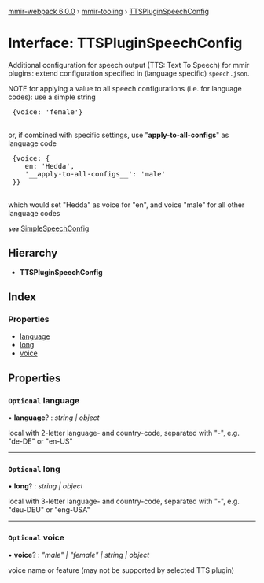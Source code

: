 [mmir-webpack 6.0.0](../README.md) › [mmir-tooling](../modules/mmir_tooling.md) › [TTSPluginSpeechConfig](mmir_tooling.ttspluginspeechconfig.md)

# Interface: TTSPluginSpeechConfig

Additional configuration for speech output (TTS: Text To Speech) for mmir plugins:
extend configuration specified in (language specific) `speech.json`.

NOTE for applying a value to all speech configurations (i.e. for language codes):
use a simple string
 <pre>
 {voice: 'female'}
 </pre>
or, if combined with specific settings, use "__apply-to-all-configs__" as language code
 <pre>
 {voice: {
 	en: 'Hedda',
 	'__apply-to-all-configs__': 'male'
 }}
 </pre>
 which would set "Hedda" as voice for "en", and voice "male" for all other language codes

**`see`** [SimpleSpeechConfig](mmir_lib.simplespeechconfig.md)

## Hierarchy

* **TTSPluginSpeechConfig**

## Index

### Properties

* [language](mmir_tooling.ttspluginspeechconfig.md#optional-language)
* [long](mmir_tooling.ttspluginspeechconfig.md#optional-long)
* [voice](mmir_tooling.ttspluginspeechconfig.md#optional-voice)

## Properties

### `Optional` language

• **language**? : *string | object*

local with 2-letter language- and country-code, separated with "-", e.g. "de-DE" or "en-US"

___

### `Optional` long

• **long**? : *string | object*

local with 3-letter language- and country-code, separated with "-", e.g. "deu-DEU" or "eng-USA"

___

### `Optional` voice

• **voice**? : *"male" | "female" | string | object*

voice name or feature (may not be supported by selected TTS plugin)
